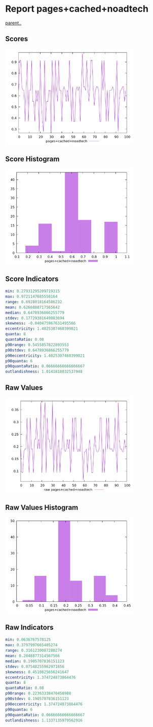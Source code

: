 # Report pages+cached+noadtech

[parent..](./..)  


## Scores

![score](./score.png)  

## Score Histogram

![hist](./hist.png)  

## Score Indicators

```yaml
min: 0.27931295209719315
max: 0.9721147685558164
range: 0.6928018164586232
mean: 0.6266888717565642
median: 0.6478936866255779
stdev: 0.17729381649883694
skewness: -0.040475967631495566
eccentricity: 1.4025307460399021
quanta: 8
quantaRatio: 0.08
p90range: 0.5455857822893553
p90stdev: 0.6478936866255779
p90eccentricity: 1.4025307460399021
p90quanta: 6
p90quantaRatio: 0.06666666666666667
outlandishness: 1.0141818032537948

```

## Raw Values

![raw](./raw.png)  

## Raw Values Histogram

![raw hist](./raw_hist.png)  

## Raw Indicators

```yaml
min: 0.0636767578125
max: 0.3797997665405274
range: 0.3161230087280274
mean: 0.2048877314567566
median: 0.1905707836151123
stdev: 0.07548255962971656
skewness: 0.4510825656241647
eccentricity: 1.374724873864476
quanta: 8
quantaRatio: 0.08
p90range: 0.22363338470458988
p90stdev: 0.1905707836151123
p90eccentricity: 1.374724873864476
p90quanta: 6
p90quantaRatio: 0.06666666666666667
outlandishness: 1.1337135979562916

```

<style>
  img {
    max-width: 80%;
  }
</style>
      
